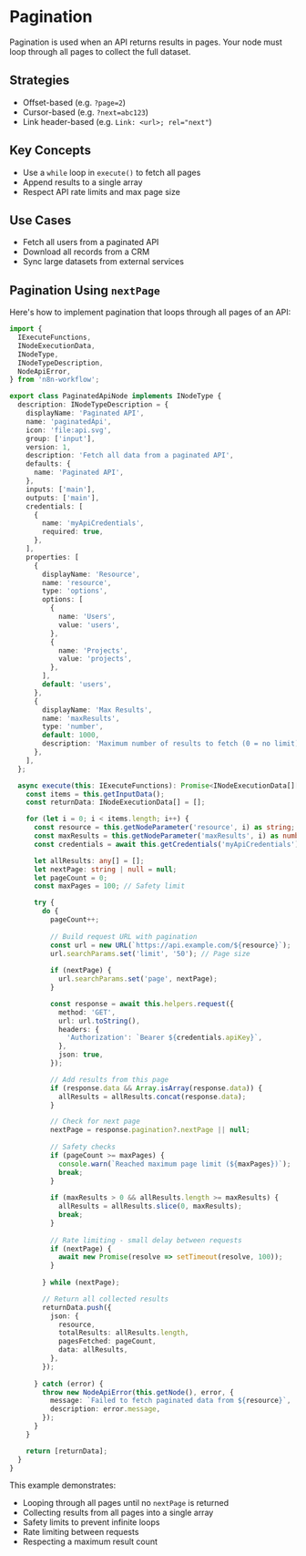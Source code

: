 # Pagination

Pagination is used when an API returns results in pages. Your node must loop through all pages to collect the full dataset.

## Strategies
- Offset-based (e.g. `?page=2`)
- Cursor-based (e.g. `?next=abc123`)
- Link header-based (e.g. `Link: <url>; rel="next"`)

## Key Concepts
- Use a `while` loop in `execute()` to fetch all pages
- Append results to a single array
- Respect API rate limits and max page size

## Use Cases
- Fetch all users from a paginated API
- Download all records from a CRM
- Sync large datasets from external services

## Pagination Using `nextPage`

Here's how to implement pagination that loops through all pages of an API:

```ts
import {
  IExecuteFunctions,
  INodeExecutionData,
  INodeType,
  INodeTypeDescription,
  NodeApiError,
} from 'n8n-workflow';

export class PaginatedApiNode implements INodeType {
  description: INodeTypeDescription = {
    displayName: 'Paginated API',
    name: 'paginatedApi',
    icon: 'file:api.svg',
    group: ['input'],
    version: 1,
    description: 'Fetch all data from a paginated API',
    defaults: {
      name: 'Paginated API',
    },
    inputs: ['main'],
    outputs: ['main'],
    credentials: [
      {
        name: 'myApiCredentials',
        required: true,
      },
    ],
    properties: [
      {
        displayName: 'Resource',
        name: 'resource',
        type: 'options',
        options: [
          {
            name: 'Users',
            value: 'users',
          },
          {
            name: 'Projects',
            value: 'projects',
          },
        ],
        default: 'users',
      },
      {
        displayName: 'Max Results',
        name: 'maxResults',
        type: 'number',
        default: 1000,
        description: 'Maximum number of results to fetch (0 = no limit)',
      },
    ],
  };

  async execute(this: IExecuteFunctions): Promise<INodeExecutionData[][]> {
    const items = this.getInputData();
    const returnData: INodeExecutionData[] = [];

    for (let i = 0; i < items.length; i++) {
      const resource = this.getNodeParameter('resource', i) as string;
      const maxResults = this.getNodeParameter('maxResults', i) as number;
      const credentials = await this.getCredentials('myApiCredentials');

      let allResults: any[] = [];
      let nextPage: string | null = null;
      let pageCount = 0;
      const maxPages = 100; // Safety limit

      try {
        do {
          pageCount++;
          
          // Build request URL with pagination
          const url = new URL(`https://api.example.com/${resource}`);
          url.searchParams.set('limit', '50'); // Page size
          
          if (nextPage) {
            url.searchParams.set('page', nextPage);
          }

          const response = await this.helpers.request({
            method: 'GET',
            url: url.toString(),
            headers: {
              'Authorization': `Bearer ${credentials.apiKey}`,
            },
            json: true,
          });

          // Add results from this page
          if (response.data && Array.isArray(response.data)) {
            allResults = allResults.concat(response.data);
          }

          // Check for next page
          nextPage = response.pagination?.nextPage || null;
          
          // Safety checks
          if (pageCount >= maxPages) {
            console.warn(`Reached maximum page limit (${maxPages})`);
            break;
          }
          
          if (maxResults > 0 && allResults.length >= maxResults) {
            allResults = allResults.slice(0, maxResults);
            break;
          }
          
          // Rate limiting - small delay between requests
          if (nextPage) {
            await new Promise(resolve => setTimeout(resolve, 100));
          }
          
        } while (nextPage);

        // Return all collected results
        returnData.push({
          json: {
            resource,
            totalResults: allResults.length,
            pagesFetched: pageCount,
            data: allResults,
          },
        });
        
      } catch (error) {
        throw new NodeApiError(this.getNode(), error, {
          message: `Failed to fetch paginated data from ${resource}`,
          description: error.message,
        });
      }
    }

    return [returnData];
  }
}
```

This example demonstrates:
- Looping through all pages until no `nextPage` is returned
- Collecting results from all pages into a single array
- Safety limits to prevent infinite loops
- Rate limiting between requests
- Respecting a maximum result count

